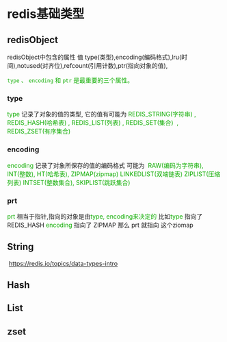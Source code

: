 # redis基础类型 



## redisObject

redisObject中包含的属性 值 type(类型),encoding(编码格式),lru(时间),notused(对齐位),refcount(引用计数),ptr(指向对象的值),

<font color="read">`type` 、 `encoding` 和 `ptr` 是最重要的三个属性。</font>

### type

<font color="read">type</font> 记录了对象的值的类型, 它的值有可能为 <font color="read">REDIS_STRING(字符串) , REDIS_HASH(哈希表) , REDIS_LIST(列表) , REDIS_SET(集合)  , REDIS_ZSET(有序集合)  </font> 

### encoding

<font color="read">encoding</font> 记录了对象所保存的值的编码格式 可能为 <font color="read"> RAW(编码为字符串), INT(整数), HT(哈希表), ZIPMAP(zipmap) LINKEDLIST(双端链表) ZIPLIST(压缩列表) INTSET(整数集合), SKIPLIST(跳跃集合) </font>

### prt

<font color="read">prt</font> 相当于指针,指向的对象是由<font color="read">type, encoding来决定的</font> 比如<font color="read">type</font> 指向了REDIS_HASH <font color="read">encoding</font> 指向了 ZIPMAP 那么 prt 就指向 这个ziomap 

## String

​	https://redis.io/topics/data-types-intro

## Hash



## List



## zset

